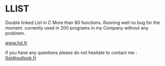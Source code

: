 # LLIST
Double linked List in C
More than 80 functions.
Running well no bug for the moment.
currently used in 200 programs in my Company without any problrem.

www.list.fr 

if you have any questions please do not hesitate to contact me :   llist@outlook.fr 

